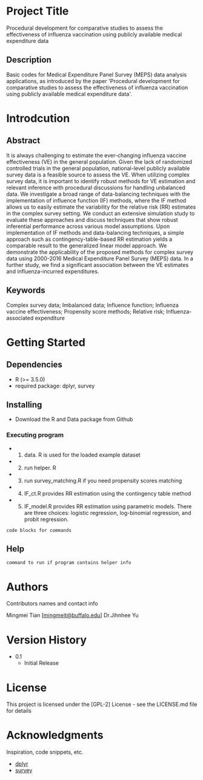 # Project Title

Procedural development for comparative studies to assess the effectiveness of influenza vaccination using publicly available medical expenditure data

## Description

Basic codes for Medical Expenditure Panel Survey (MEPS) data analysis applications, as introduced by the paper 'Procedural development for comparative studies to assess the effectiveness of influenza vaccination using publicly available medical expenditure data'.

# Introdcution
## Abstract
It is always challenging to estimate the ever-changing influenza vaccine effectiveness (VE) in the general population. Given the lack of randomized controlled trials in the general population, national-level publicly available survey data is a feasible source to assess the VE. When utilizing complex survey data, it is important to identify robust methods for VE estimation and relevant inference with procedural discussions for handling unbalanced data. We investigate a broad range of data-balancing techniques with the implementation of influence function (IF) methods, where the IF method allows us to easily estimate the variability for the relative risk (RR) estimates in the complex survey setting. We conduct an extensive simulation study to evaluate these approaches and discuss techniques that show robust inferential performance across various model assumptions. Upon implementation of IF methods and data-balancing techniques, a simple approach such as contingency-table-based RR estimation yields a comparable result to the generalized linear model approach. We demonstrate the applicability of the proposed methods for complex survey data using 2000-2016 Medical Expenditure Panel Survey (MEPS) data. In a further study, we find a significant association between the VE estimates and influenza-incurred expenditures. 

## Keywords
Complex survey data; Imbalanced data; Influence function; Influenza vaccine effectiveness; Propensity score methods; Relative risk; Influenza-associated expenditure


# Getting Started

## Dependencies

* R (>= 3.5.0)
* required package: dplyr, survey

## Installing

* Download the R and Data package from Github

### Executing program

* 1. data. R is used for the loaded example dataset
* 2. run helper. R 
* 3. run survey_matching.R if you need propensity scores matching
* 4. IF_ct.R provides RR estimation using the contingency table method
* 5. IF_model.R provides RR estimation using parametric models. There are three choices: logistic regression, log-binomial regression, and probit regression.
```
code blocks for commands
```

## Help

```
command to run if program contains helper info
```

# Authors

Contributors names and contact info

Mingmei Tian [mingmeit@buffalo.edu]
Dr.Jihnhee Yu


# Version History
* 0.1
    * Initial Release

# License

This project is licensed under the [GPL-2] License - see the LICENSE.md file for details

# Acknowledgments

Inspiration, code snippets, etc.
* [dplyr](https://github.com/tidyverse/dplyr)
* [survey](https://cran.r-project.org/web/packages/survey/index.html)

